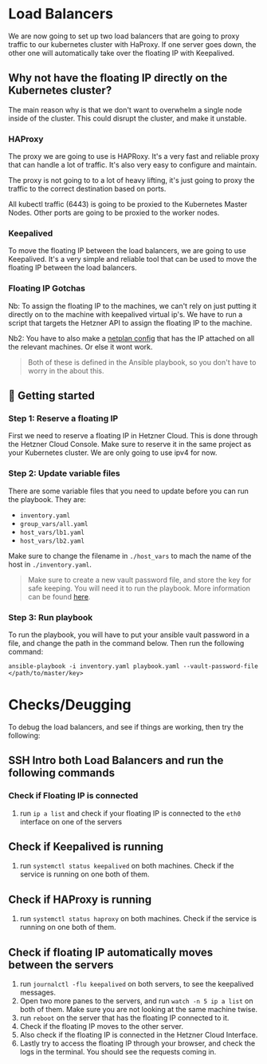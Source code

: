 # Load Balancers
We are now going to set up two load balancers that are going to proxy traffic to our kubernetes cluster with HaProxy. If one server goes down, the other one will automatically take over the floating IP with Keepalived.

## Why not have the floating IP directly on the Kubernetes cluster?
The main reason why is that we don't want to overwhelm a single node inside of the cluster. This could disrupt the cluster, and make it unstable.

### HAProxy
The proxy we are going to use is HAPRoxy. It's a very fast and reliable proxy that can handle a lot of traffic. It's also very easy to configure and maintain.

The proxy is not going to to a lot of heavy lifting, it's just going to proxy the traffic to the correct destination based on ports.

All kubectl traffic (6443) is going to be proxied to the Kubernetes Master Nodes. Other ports are going to be proxied to the worker nodes.

### Keepalived
To move the floating IP between the load balancers, we are going to use Keepalived. It's a very simple and reliable tool that can be used to move the floating IP between the load balancers.

### Floating IP Gotchas
Nb: To assign the floating IP to the machines, we can't rely on just putting it directly on to the machine with keepalived virtual ip's. We have to run a script that targets the Hetzner API to assign the floating IP to the machine.

Nb2: You have to also make a [netplan config](https://docs.hetzner.com/cloud/floating-ips/persistent-configuration) that has the IP attached on all the relevant machines. Or else it wont work.

> Both of these is defined in the Ansible playbook, so you don't have to worry in the about this.

## 🚀 Getting started

### Step 1: Reserve a floating IP
First we need to reserve a floating IP in Hetzner Cloud. This is done through the Hetzner Cloud Console. Make sure to reserve it in the same project as your Kubernetes cluster. We are only going to use ipv4 for now.

### Step 2: Update variable files
There are some variable files that you need to update before you can run the playbook. They are:
- `inventory.yaml`
- `group_vars/all.yaml`
- `host_vars/lb1.yaml`
- `host_vars/lb2.yaml`

Make sure to change the filename in `./host_vars` to mach the name of the host in `./inventory.yaml`.

> Make sure to create a new vault password file, and store the key for safe keeping. You will need it to run the playbook. More information can be found [here](https://docs.ansible.com/ansible/latest/vault_guide/index.html).

### Step 3: Run playbook
To run the playbook, you will have to put your ansible vault password in a file, and change the path in the command below. Then run the following command:

`ansible-playbook -i inventory.yaml playbook.yaml --vault-password-file </path/to/master/key>`

# Checks/Deugging
To debug the load balancers, and see if things are working, then try the following:

## SSH Intro both Load Balancers and run the following commands

### Check if Floating IP is connected
1. run `ip a list` and check if your floating IP is connected to the `eth0` interface on one of the servers

## Check if Keepalived is running
1. run `systemctl status keepalived` on both machines. Check if the service is running on one both of them.

## Check if HAProxy is running
1. run `systemctl status haproxy` on both machines. Check if the service is running on one both of them.

## Check if floating IP automatically moves between the servers
1. run `journalctl -flu keepalived` on both servers, to see the keepalived messages.
2. Open two more panes to the servers, and run `watch -n 5 ip a list` on both of them. Make sure you are not looking at the same machine twise.
3. run `reboot` on the server that has the floating IP connected to it. 
4. Check if the floating IP moves to the other server.
5. Also check if the floating IP is connected in the Hetzner Cloud Interface.
6. Lastly try to access the floating IP through your browser, and check the logs in the terminal. You should see the requests coming in.


